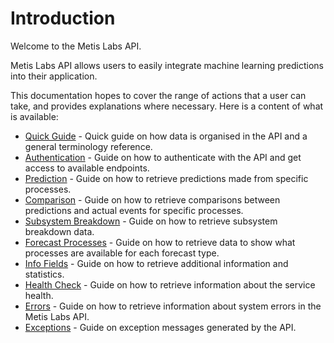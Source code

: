 # Introduction

Welcome to the Metis Labs API.

Metis Labs API allows users to easily integrate machine learning predictions into their application.

This documentation hopes to cover the range of actions that a user can take, and provides explanations where necessary. Here is a content of what is available:

* [Quick Guide](#quick-guide) - Quick guide on how data is organised in the API and a general terminology reference.
* [Authentication](#authentication) - Guide on how to authenticate with the API and get access to available endpoints.
* [Prediction](#prediction) - Guide on how to retrieve predictions made from specific processes.
* [Comparison](#comparison) - Guide on how to retrieve comparisons between predictions and actual events for specific processes.
* [Subsystem Breakdown](#subsystem-breakdown) - Guide on how to retrieve subsystem breakdown data.
* [Forecast Processes](#forecast-processes) - Guide on how to retrieve data to show what processes are available for each forecast type.
* [Info Fields](#info-fields) - Guide on how to retrieve additional information and statistics.
* [Health Check](#health-check) - Guide on how to retrieve information about the service health.
* [Errors](#errors) - Guide on how to retrieve information about system errors in the Metis Labs API.
* [Exceptions](#exceptions) - Guide on exception messages generated by the API.
